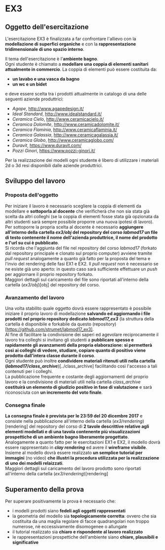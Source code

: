 # EX3

## Oggetto dell'esercitazione
L'esercitazione EX3 è finalizzata a far confrontare l'allievo con la **modellazione di superfici organiche** e con la **rappresentazione tridimensionale di uno spazio interno**.

Il tema dell'esercitazione è l'**ambiente bagno**.   
Ogni studente è chiamato a **modellare una coppia di elementi sanitari attualmente in commercio**. La coppia di elementi può essere costituita da:
- **un lavabo e una vasca da bagno**
- **un wc e un bidet**

e deve essere scelta tra i prodotti attualmente in catalogo di una delle seguenti aziende produttrici:
- _Agape_, http://www.agapedesign.it/
- _Ideal Standard_, http://www.idealstandard.it/
- _Ceramica Cielo_, http://www.ceramicacielo.it/
- _Ceramica Dolomite_, http://www.ceramicadolomite.it/
- _Ceramica Flaminia_, http://www.ceramicaflaminia.it/
- _Ceramica Galassia_, http://www.ceramicagalassia.it/
- _Ceramica Globo_, http://www.ceramicaglobo.com/
- _Duravit_, https://www.duravit.com/
- _Pozzi Ginori_, https://www.pozzi-ginori.it/

Per la realizzazione dei modelli ogni studente è libero di utilizzare i materiali 2d o 3d resi disponibili dalle aziende produttrici.

## Sviluppo del lavoro
### Proposta dell'oggetto
Per iniziare il lavoro è necessario scegliere la coppia di elementi da modellare e **sottoporla al docente** che verificherà che non sia stata già scelta da altri colleghi (se la coppia di elementi fosse stata già opzionata da altri studenti sarà sempre possibile proporre una nuova ipotesi di lavoro).   
Per sottoporre la propria scelta al docente è necessario **aggiungere all'interno della cartella *ex3/obj* del repository del corso *labmod17* un file di testo contenente il nome dell'azienda produttrice, il nome del prodotto e l'url su cui è pubblicato**.   
Si ricorda che l'aggiunta del file nel repository del corso *labmod17* (forkato dal repository principale e clonato sul proprio computer) avviene tramite *pull request* analogamente a quanto già fatto per la proposta del tema e l'invio del rendering delle fasi EX1 e EX2. Il _pull request_ non è necessario se ne esiste già uno aperto: in questo caso sarà sufficiente effettuare un _push_ per aggiornare il proprio repository forkato.   
Maggiori dettagli sul caricamento del file sono riportati all'interno della cartella (*ex3/obj*)[obj] del repository del corso.

### Avanzamento del lavoro
Una volta stabilito quale oggetto dovrà essere rappresentato è possibile iniziare il proprio lavoro di modellazione __salvando ed aggiornando i file prodotti nel proprio repository dedicato *labmod17_ex3*__ (la struttura della cartella è disponibile e forkabile da questo (repository)[https://github.com/strumet/labmod17_ex3].   
Al fine di facilitare la condivisione dei saperi ed agevolare reciprocamente il lavoro tra colleghi si invitano gli studenti a **pubblicare spesso e rapidamente gli avanzamenti della propria elaborazione: si permetterà così ai colleghi di vedere, studiare, copiare quanto di positivo viene prodotto dall'intera classe durante il corso**.   
Ogni studente può inoltre __condividere materiali ritenuti utili nella cartella (*labmod17/class_archive*__)[../class_archive] facilitando così l'accesso a tali contenuti per i colleghi.      
La pubblicazione frequente e costante degli aggiornamenti del proprio lavoro e la condivisione di materiali utili nella cartella *class_archive* **costituirà un elemento di giudizio positivo in fase di valutazione** e sarà riconosciuta con **un incremento del voto finale**.


### Consegna finale
**La consegna finale è prevista per le 23:59 del 20 dicembre 2017** e consiste nella pubblicazione all'interno della cartella (*ex3/rendering*)[rendering] del repository del corso di **2 tavole descrittive relative agli elementi modellati e di una tavola contenente più visualizzazioni prospettiche di un ambiente bagno liberamente progettato**.   
Analogamente a quanto fatto per le esercitazioni EX1 e EX2, il modello dovrà essere rappresentato in ***clay rendering*** ed avere il **wireframe visibile**.  
Insieme al modello dovrà essere realizzato **un semplice tutorial per immagini** (no video) **che illustri la procedura utilizzata per la realizzazione di uno dei modelli relaizzati**.   
Maggiori dettagli sul caricamento del lavoro prodotto sono riportati all'interno della cartella (*ex3/rendering*)[rendering]

## Superamento della prova
Per superare positivamente la prova è necessario che:
* i modelli prodotti siano **fedeli agli oggetti rappresentati**
* la geometria del modello sia **topologicamente corretta**: ovvero che sia costituita
da una maglia regolare di facce quadrangolari non troppo numerose, nè eccessivamente
disomogenee o allungate
* il tutorial realizzato sia **chiaro e rispondente al lavoro realizzato**
* le rappresentazioni prospettiche dell'ambiente siano **chiare, plausibili e significative**

